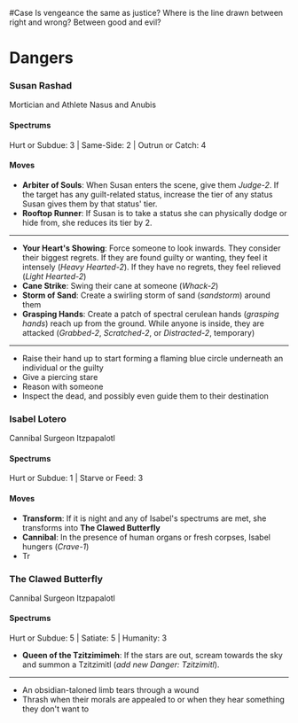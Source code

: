 #Case Is vengeance the same as justice? Where is the line drawn between right and wrong? Between good and evil?

# Dangers
### Susan Rashad
Mortician and Athlete
Nasus and Anubis
#### Spectrums
Hurt or Subdue: 3 | Same-Side: 2 | Outrun or Catch: 4
#### Moves
- **Arbiter of Souls**: When Susan enters the scene, give them *Judge-2*. If the target has any guilt-related status, increase the tier of any status Susan gives them by that status' tier.
- **Rooftop Runner**: If Susan is to take a status she can physically dodge or hide from, she reduces its tier by 2.
- ---
- **Your Heart's Showing**: Force someone to look inwards. They consider their biggest regrets. If they are found guilty or wanting, they feel it intensely (*Heavy Hearted-2*). If they have no regrets, they feel relieved (*Light Hearted-2*)
- **Cane Strike**: Swing their cane at someone (*Whack-2*)
- **Storm of Sand**: Create a swirling storm of sand (*sandstorm*) around them
- **Grasping Hands**: Create a patch of spectral cerulean hands (*grasping hands*) reach up from the ground. While anyone is inside, they are attacked (*Grabbed-2*, *Scratched-2*, or *Distracted-2*, temporary)
- ---
- Raise their hand up to start forming a flaming blue circle underneath an individual or the guilty
- Give a piercing stare
- Reason with someone
- Inspect the dead, and possibly even guide them to their destination
### Isabel Lotero
Cannibal Surgeon
Itzpapalotl
#### Spectrums
Hurt or Subdue: 1 | Starve or Feed: 3 
#### Moves
- **Transform**: If it is night and any of Isabel's spectrums are met, she transforms into **The Clawed Butterfly**
- **Cannibal**: In the presence of human organs or fresh corpses, Isabel hungers (*Crave-1*)
- Tr

### The Clawed Butterfly
Cannibal Surgeon
Itzpapalotl
#### Spectrums
Hurt or Subdue: 5 | Satiate: 5 | Humanity: 3

- **Queen of the Tzitzimimeh**: If the stars are out, scream towards the sky and summon a Tzitzimitl (*add new Danger: Tzitzimitl*).
---
- An obsidian-taloned limb tears through a wound
- Thrash when their morals are appealed to or when they hear something they don't want to
